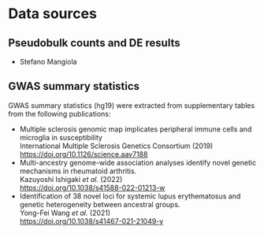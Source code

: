 # Data sources

## Pseudobulk counts and DE results

* Stefano Mangiola

## GWAS summary statistics

GWAS summary statistics (hg19) were extracted from supplementary
tables from the following publications:

* Multiple sclerosis genomic map implicates peripheral immune cells
  and microglia in susceptibility <br>
  International Multiple Sclerosis Genetics Consortium (2019) <br>
  https://doi.org/10.1126/science.aav7188
* Multi-ancestry genome-wide association analyses identify novel
  genetic mechanisms in rheumatoid arthritis. <br>
  Kazuyoshi Ishigaki *et al.* (2022) <br>
  https://doi.org/10.1038/s41588-022-01213-w
* Identification of 38 novel loci for systemic lupus erythematosus and
  genetic heterogeneity between ancestral groups. <br>
  Yong-Fei Wang *et al.* (2021) <br>
  https://doi.org/10.1038/s41467-021-21049-y
